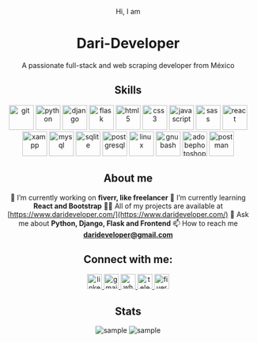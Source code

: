 <div align="center">

Hi, I am
# Dari-Developer
A passionate full-stack and web scraping developer from México

## Skills

<div>
<img src="https://cdn.svgporn.com/logos/git-icon.svg" width="50" alt="git" title="git">
<img src="https://cdn.svgporn.com/logos/python.svg" width="50" alt="python" title="python">
<img src="https://cdn.svgporn.com/logos/django-icon.svg" width="50" alt="django" title="django">
<img src="https://cdn.svgporn.com/logos/flask.svg" width="50" alt="flask" title="flask">
<img src="https://cdn.svgporn.com/logos/html-5.svg" width="50" alt="html5" title="html5">
<img src="https://cdn.svgporn.com/logos/css-3.svg" width="50" alt="css3" title="css3">
<img src="https://cdn.svgporn.com/logos/javascript.svg" width="50" alt="javascript" title="javascript">
<img src="https://cdn.svgporn.com/logos/sass.svg" width="50" alt="sass" title="sass">
<img src="https://cdn.svgporn.com/logos/react.svg" width="50" alt="react" title="react">
<img src="https://cdn.svgporn.com/logos/xampp.svg" width="50" alt="xampp" title="xampp">
<img src="https://cdn.svgporn.com/logos/mysql.svg" width="50" alt="mysql" title="mysql">
<img src="https://cdn.svgporn.com/logos/sqlite.svg" width="50" alt="sqlite" title="sqlite">
<img src="https://cdn.svgporn.com/logos/postgresql.svg" width="50" alt="postgresql" title="postgresql">
<img src="https://cdn.svgporn.com/logos/linux-tux.svg" width="50" alt="linux" title="linux">
<img src="https://cdn.svgporn.com/logos/bash-icon.svg" width="50" alt="gnubash" title="gnubash">
<img src="https://cdn.svgporn.com/logos/adobe-photoshop.svg" width="50" alt="adobephotoshop" title="adobephotoshop">
<img src="https://cdn.svgporn.com/logos/postman-icon.svg" width="50" alt="postman" title="postman">

</div>

## About me

🔭 I’m currently working on **fiverr, like freelancer**
🌱 I’m currently learning **React and Bootstrap**
👨‍💻 All of my projects are available at [https://www.darideveloper.com/](https://www.darideveloper.com/)
💬 Ask me about **Python, Django, Flask and Frontend**
📫 How to reach me **darideveloper@gmail.com**

## Connect with me:

<div align="center">

<a href="https://www.linkedin.com/in/francisco-dari-hernandez-6456b6181/" target="blank">
<img src="https://cdn.svgporn.com/logos/linkedin-icon.svg" width="30" alt="linkedin" title="linkedin">
</a>

<a href="mailto:darideveloper@gmail.com" target="blank">
<img src="https://cdn.svgporn.com/logos/google-gmail.svg" width="30" alt="gmail" title="gmail">
</a>

<a href="https://api.whatsapp.com/send?phone=5217295162472" target="blank">
<img src="https://cdn.svgporn.com/logos/whatsapp-icon.svg" width="30" alt="whatsapp" title="whatsapp">
</a>

<a href="https://t.me/DariDeveloper" target="blank">
<img src="https://cdn.svgporn.com/logos/telegram.svg" width="30" alt="telegram" title="telegram">
</a>

<a href="https://www.fiverr.com/darideveloper" target="blank">
<img src="https://user-images.githubusercontent.com/45782139/77510964-c99c5300-6e91-11ea-9a6d-f1f33b56c846.png" width="30" alt="fiverr" title="fiverr">
</a>

</div>

## Stats

![sample](https://github-readme-stats.vercel.app/api/top-langs?username=darihernandez&show_icons=true&locale=en&layout=compact)
![sample](https://github-readme-stats.vercel.app/api?username=darihernandez&show_icons=true&locale=en)
